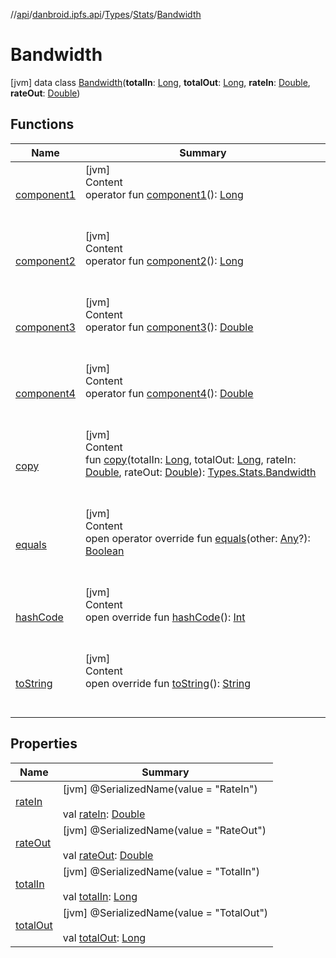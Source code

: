//[api](../../../../index.md)/[danbroid.ipfs.api](../../../index.md)/[Types](../../index.md)/[Stats](../index.md)/[Bandwidth](index.md)



# Bandwidth  
 [jvm] data class [Bandwidth](index.md)(**totalIn**: [Long](https://kotlinlang.org/api/latest/jvm/stdlib/kotlin/-long/index.html), **totalOut**: [Long](https://kotlinlang.org/api/latest/jvm/stdlib/kotlin/-long/index.html), **rateIn**: [Double](https://kotlinlang.org/api/latest/jvm/stdlib/kotlin/-double/index.html), **rateOut**: [Double](https://kotlinlang.org/api/latest/jvm/stdlib/kotlin/-double/index.html))   


## Functions  
  
|  Name|  Summary| 
|---|---|
| [component1](component1.md)| [jvm]  <br>Content  <br>operator fun [component1](component1.md)(): [Long](https://kotlinlang.org/api/latest/jvm/stdlib/kotlin/-long/index.html)  <br><br><br>
| [component2](component2.md)| [jvm]  <br>Content  <br>operator fun [component2](component2.md)(): [Long](https://kotlinlang.org/api/latest/jvm/stdlib/kotlin/-long/index.html)  <br><br><br>
| [component3](component3.md)| [jvm]  <br>Content  <br>operator fun [component3](component3.md)(): [Double](https://kotlinlang.org/api/latest/jvm/stdlib/kotlin/-double/index.html)  <br><br><br>
| [component4](component4.md)| [jvm]  <br>Content  <br>operator fun [component4](component4.md)(): [Double](https://kotlinlang.org/api/latest/jvm/stdlib/kotlin/-double/index.html)  <br><br><br>
| [copy](copy.md)| [jvm]  <br>Content  <br>fun [copy](copy.md)(totalIn: [Long](https://kotlinlang.org/api/latest/jvm/stdlib/kotlin/-long/index.html), totalOut: [Long](https://kotlinlang.org/api/latest/jvm/stdlib/kotlin/-long/index.html), rateIn: [Double](https://kotlinlang.org/api/latest/jvm/stdlib/kotlin/-double/index.html), rateOut: [Double](https://kotlinlang.org/api/latest/jvm/stdlib/kotlin/-double/index.html)): [Types.Stats.Bandwidth](index.md)  <br><br><br>
| [equals](../../-name-value/index.md#kotlin/Any/equals/#kotlin.Any?/PointingToDeclaration/)| [jvm]  <br>Content  <br>open operator override fun [equals](../../-name-value/index.md#kotlin/Any/equals/#kotlin.Any?/PointingToDeclaration/)(other: [Any](https://kotlinlang.org/api/latest/jvm/stdlib/kotlin/-any/index.html)?): [Boolean](https://kotlinlang.org/api/latest/jvm/stdlib/kotlin/-boolean/index.html)  <br><br><br>
| [hashCode](../../-name-value/index.md#kotlin/Any/hashCode/#/PointingToDeclaration/)| [jvm]  <br>Content  <br>open override fun [hashCode](../../-name-value/index.md#kotlin/Any/hashCode/#/PointingToDeclaration/)(): [Int](https://kotlinlang.org/api/latest/jvm/stdlib/kotlin/-int/index.html)  <br><br><br>
| [toString](../../-name-value/index.md#kotlin/Any/toString/#/PointingToDeclaration/)| [jvm]  <br>Content  <br>open override fun [toString](../../-name-value/index.md#kotlin/Any/toString/#/PointingToDeclaration/)(): [String](https://kotlinlang.org/api/latest/jvm/stdlib/kotlin/-string/index.html)  <br><br><br>


## Properties  
  
|  Name|  Summary| 
|---|---|
| [rateIn](index.md#danbroid.ipfs.api/Types.Stats.Bandwidth/rateIn/#/PointingToDeclaration/)|  [jvm] @SerializedName(value = "RateIn")  <br>  <br>val [rateIn](index.md#danbroid.ipfs.api/Types.Stats.Bandwidth/rateIn/#/PointingToDeclaration/): [Double](https://kotlinlang.org/api/latest/jvm/stdlib/kotlin/-double/index.html)   <br>
| [rateOut](index.md#danbroid.ipfs.api/Types.Stats.Bandwidth/rateOut/#/PointingToDeclaration/)|  [jvm] @SerializedName(value = "RateOut")  <br>  <br>val [rateOut](index.md#danbroid.ipfs.api/Types.Stats.Bandwidth/rateOut/#/PointingToDeclaration/): [Double](https://kotlinlang.org/api/latest/jvm/stdlib/kotlin/-double/index.html)   <br>
| [totalIn](index.md#danbroid.ipfs.api/Types.Stats.Bandwidth/totalIn/#/PointingToDeclaration/)|  [jvm] @SerializedName(value = "TotalIn")  <br>  <br>val [totalIn](index.md#danbroid.ipfs.api/Types.Stats.Bandwidth/totalIn/#/PointingToDeclaration/): [Long](https://kotlinlang.org/api/latest/jvm/stdlib/kotlin/-long/index.html)   <br>
| [totalOut](index.md#danbroid.ipfs.api/Types.Stats.Bandwidth/totalOut/#/PointingToDeclaration/)|  [jvm] @SerializedName(value = "TotalOut")  <br>  <br>val [totalOut](index.md#danbroid.ipfs.api/Types.Stats.Bandwidth/totalOut/#/PointingToDeclaration/): [Long](https://kotlinlang.org/api/latest/jvm/stdlib/kotlin/-long/index.html)   <br>

